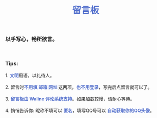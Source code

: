 <div style="text-align: center">
        <h1 style="color: #5672CD;">留言板</h1>
    </div>
    <h5><br></h5>
    <link rel="stylesheet" href="https://11.csy2022.top/waline.css">
    <h3>以手写心，畅所欲言。</h3><br>
    <h3><strong>Tips:</strong><br>
    </h3>1. <strong style="color: #5672CD;">文明</strong>用语，以礼待人。<br><br>2. 留言时<strong style="color: #5672CD;">不用填 邮箱 网址 </strong>这两项，<strong style="color: #5672CD;">也不用登录</strong>，写完后点留言就可以了。<br><br>3. <strong style="color: #5672CD;">留言板由 Waline 评论系统支持</strong>。如果加载较慢，请耐心等待。<br><br>4. 悄悄告诉你: 昵称不填可以 <strong style="color: #5672CD;">匿名</strong>，填写QQ号可以 <strong style="color: #5672CD;">自动获取你的QQ头像</strong>。<br><br>
    <div id="waline"></div>
    <script type="module">
    import { init } from 'https://npm.onmicrosoft.cn/@waline/client@v3/dist/waline.js';
    const locale = {nick: '昵称（填写QQ号有惊喜）',mail: '邮箱（可不填）',link: '网址（可不填）',admin: '站长',reactionTitle: '描述一下你的心情:',comment: '留言',placeholder: '以手写心，畅所欲言。',sofa: '来留言吧～',submit: '留言',login: '登录（发留言不用登录）',};
    const waline = init({
    el: '#waline',
    serverURL: 'https://comments.csy2022.top',
    search: false,
    reaction: true,
    comment: true,
    pageview: true,
    lang: "zh-CN",
    locale,
    emoji: ['https://npm.onmicrosoft.cn/@waline/emojis@1.2.0/bilibili','https://npm.onmicrosoft.cn/@waline/emojis@1.2.0/bmoji','https://npm.onmicrosoft.cn/@waline/emojis@1.2.0/qq','https://npm.onmicrosoft.cn/@waline/emojis@1.2.0/weibo','https://npm.onmicrosoft.cn/@waline/emojis@1.2.0/tieba'],}),
    waline.update();
</script>
